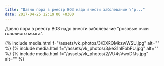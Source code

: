 ```yaml
---
title: "Давно пора в реестр ВОЗ надо внести заболевание \"р..."
date: 2017-04-25 12:19:00 +0300
---
```


Давно пора в реестр ВОЗ надо внести заболевание "розовые очки головного мозга".


{% include media.html f="/assets/vk_photos/3/DXRQMkzwWSU.jpg" alt="" %}
{% include media.html f="/assets/vk_photos/3/ke31nlFobFU.jpg" alt="" %}
{% include media.html f="/assets/vk_photos/2/VU4sVwxDfJs.jpg" alt="" %}
